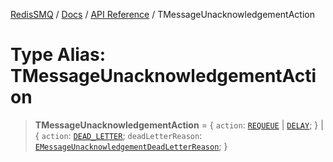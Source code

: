 [RedisSMQ](../../../README.md) / [Docs](../../README.md) / [API Reference](../README.md) / TMessageUnacknowledgementAction

# Type Alias: TMessageUnacknowledgementAction

> **TMessageUnacknowledgementAction** = \{ `action`: [`REQUEUE`](../enumerations/EMessageUnacknowledgementAction.md#requeue) \| [`DELAY`](../enumerations/EMessageUnacknowledgementAction.md#delay); \} \| \{ `action`: [`DEAD_LETTER`](../enumerations/EMessageUnacknowledgementAction.md#dead_letter); `deadLetterReason`: [`EMessageUnacknowledgementDeadLetterReason`](../enumerations/EMessageUnacknowledgementDeadLetterReason.md); \}
